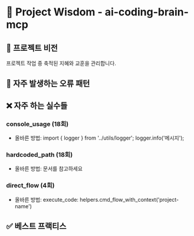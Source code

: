 # 🧠 Project Wisdom - ai-coding-brain-mcp

## 📌 프로젝트 비전
프로젝트 작업 중 축적된 지혜와 교훈을 관리합니다.

## 🐛 자주 발생하는 오류 패턴

## ❌ 자주 하는 실수들

### console_usage (18회)
- 올바른 방법: import { logger } from '../utils/logger'; logger.info('메시지');

### hardcoded_path (18회)
- 올바른 방법: 문서를 참고하세요

### direct_flow (4회)
- 올바른 방법: execute_code: helpers.cmd_flow_with_context('project-name')

## ✅ 베스트 프랙티스
